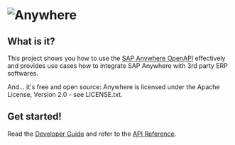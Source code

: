 ![Anywhere](https://eap-idp-us.sapanywhere.com/sld/eaedf8dad106e9cd873c5aecd4ebbcb6.png)
=======

What is it?
-----------
This project shows you how to use the [SAP Anywhere OpenAPI](https://dev-us.sapanywhere.com/api) effectively and provides use cases how to integrate SAP Anywhere with 3rd party ERP softwares.

And... it's free and open source: Anywhere is licensed under the Apache License, Version 2.0 - see LICENSE.txt.

Get started!
------------
Read the [Developer Guide](https://dev-us.sapanywhere.com/api/overview/doc_homepage) and refer to the [API Reference](https://dev-us.sapanywhere.com/api).